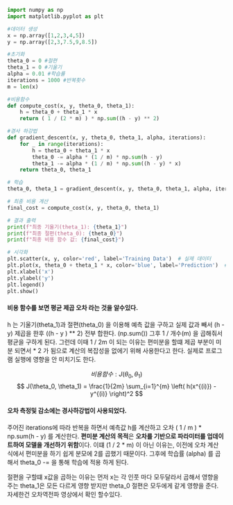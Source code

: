 ```python
import numpy as np
import matplotlib.pyplot as plt

#데이터 생성
x = np.array([1,2,3,4,5])
y = np.array([2,3,7.5,9,8.5])

#초기화
theta_0 = 0 #절편
theta_1 = 0 #기울기
alpha = 0.01 #학습률
iterations = 1000 #반복횟수
m = len(x)

#비용함수
def compute_cost(x, y, theta_0, theta_1):
    h = theta_0 + theta_1 * x
    return ( 1 / (2 * m) ) * np.sum((h - y) ** 2)

#경사 하강법
def gradient_descent(x, y, theta_0, theta_1, alpha, iterations):
    for _ in range(iterations):
        h = theta_0 + theta_1 * x
        theta_0 -= alpha * (1 / m) * np.sum(h - y)
        theta_1 -= alpha * (1 / m) * np.sum((h - y) * x)
    return theta_0, theta_1

# 학습
theta_0, theta_1 = gradient_descent(x, y, theta_0, theta_1, alpha, iterations)

# 최종 비용 계산
final_cost = compute_cost(x, y, theta_0, theta_1)

# 결과 출력
print(f"최종 기울기(theta_1): {theta_1}")
print(f"최종 절편(theta_0): {theta_0}")
print(f"최종 비용 함수 값: {final_cost}")

# 시각화
plt.scatter(x, y, color='red', label='Training Data')  # 실제 데이터
plt.plot(x, theta_0 + theta_1 * x, color='blue', label='Prediction')  # 모델
plt.xlabel('x')
plt.ylabel('y')
plt.legend()
plt.show()
```

#### 비용 함수를 보면 평균 제곱 오차 라는 것을 알수있다.
h 는 기울기(theta_1)과 절편(theta_0) 을 이용해 예측 값을 구하고
실제 값과 빼서 (h - y) 제곱을 한후 ((h - y ) ** 2) 전부 합한다. (np.sum())
그후 1 / 개수(m) 을 곱해줘서 평균을 구하게 된다.
그런데 이때 1 / 2m 이 되는 이유는 편미분을 할떄 제곱 부분이 미분 되면서
\* 2 가 됨으로 계산의 복잡성을 없에기 위해 사용한다고 한다.
실제로 프로그램 실행에 영향을 안 미치기도 한다.

$$
비용함수 :
J(\theta_0, \theta_1)
$$$$
J(\theta_0, \theta_1) = \frac{1}{2m} \sum_{i=1}^{m} \left( h(x^{(i)}) - y^{(i)} \right)^2
$$



#### 오차 측정및 감소에는 경사하강법이 사용되었다.
주어진 iterations에 따라 반복을 하면서
예측값 h를 계산하고
오차 ( 1 / m ) * np.sum(h - y) 를 계산한다. **편미분 계산의 목적**은 **오차를 기반으로 파라미터를 업데이트하여 모델을 개선하기 위함**이다.
이떄  (1 / 2 * m) 이 아닌 이유는, 이전에 오차 계산 식에서 편미분을 하기 쉽게 분모에 2를 곱했기 때문이다.
그후에  학습률 (alpha) 를 곱해서 theta_0 -= 을 통해 학습에 적용 하게 된다.


절편을 구할떄 x값을 곱하는 이유는
먼저 x는 각 인풋 마다 모두달라서 곱해서 영향을 주는 theta_1은 모든 다르게 영향 받지만
theta_0 절편은 모두에게 같게 영향을 준다. 
자세한건 오차역전파 영상에서 확인 할수있다.

